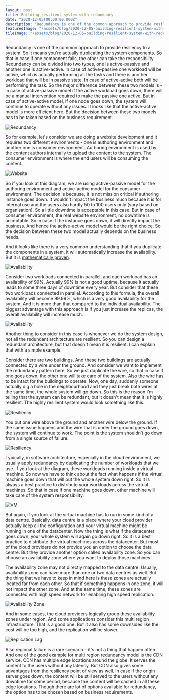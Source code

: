```yaml
---
layout: post
title: Building resilient system with redundancy
date: "2020-12-05T00:00:00.000Z"
description: "Redundancy is one of the common approach to provide resiliency to a system. So it means you're actually duplicating the system components. So that in case if one component fails, the other can take the responsibility."
featuredImage: "/assets/blog/2020-12-05-building-resilient-system-with-redundancy/flight.jpg"
tileImage: "/assets/blog/2020-12-05-building-resilient-system-with-redundancy/tile.png"
---
```


Redundancy is one of the common approach to provide resiliency to a system. So it means you're actually duplicating the system components. So that in case if one component fails, the other can take the responsibility. Redundancy can be divided into two types, one is active-passive and another one is active-active. In case of active-passive one workload will be active, which is actually performing all the tasks and there is another workload that will be in passive state. In case of active-active both will be performing the task. So the major difference between these two models is - in case of active-passive model if the active workload goes down, there will be a manual intervention required to make the passive one active. But in case of active-active model, if one node goes down, the system will continue to operate without any issues. It looks like that the active-active model is more efficient here. But the decision between these two models has to be taken based on the business requirement. 

![Redundancy](/assets/blog/2020-12-05-building-resilient-system-with-redundancy/redundancy-types.png "Redundancy")  

So for example, let's consider we are doing a website development and it requires two different environments - one is authoring environment and another one is consumer environment. Authoring environment is used by the content authors internally to upload the content to the system. The consumer environment is where the end users will be consuming the content.

![Website](/assets/blog/2020-12-05-building-resilient-system-with-redundancy/website.png "Website")  

So if you look at this diagram, we are using active-passive model for the authoring environment and active-active model for the consumer environment. The decision is because, it is not mission critical if authoring instance goes down. It wouldn't impact the business much because it is for internal use and the users also hardly 50 to 100 users only (vary based on organisation). So a little downtime is acceptable in this case. But in case of consumer environment, the real website environment, no downtime is acceptable. So in case if the instance goes down, it will directly impact the business. And hence the active-active model would be the right choice. So the decision between these two model actually depends on the business needs. 

And it looks like there is a very common understanding that if you duplicate the components in a system, it will automatically increase the availability. But it is [mathematically proven](https://www.eventhelix.com/RealtimeMantra/FaultHandling/system_reliability_availability.htm). 

![Availability](/assets/blog/2020-12-05-building-resilient-system-with-redundancy/availability.png "Availability")  

Consider two workloads connected in parallel, and each workload has an availability of 99%. Actually 99% is not a good uptime, because it actually leads to some three days of downtime every year. But consider that these two workloads connected in parallel. According to this formula, the overall availability will become 99.99%, which is a very good availability for the system. And it is more than that compared to the individual availability. The biggest advantage with this approach is if you just increase the replicas, the overall availability will increase much.

![Availability](/assets/blog/2020-12-05-building-resilient-system-with-redundancy/availability-2.png "Availability")  

Another thing to consider in this case is whenever we do the system design, not all the redundant architecture are resilient. So you can design a redundant architecture, but that doesn't mean it is resilient. I can explain that with a simple example.

Consider there are two buildings. And these two buildings are actually connected by a wire under the ground. And consider we want to implement the redundancy pattern here. So we just duplicate the wire, so that in case if one goes down, the other one will take care of the system. Also the wire has to be intact for the buildings to operate. Now, one day, suddenly someone actually dig a hole in the neighbourhood and they just break both wires at the same time, the whole system will go down. So this is the reason I'm telling that the system can be redundant, but it doesn't mean that it is highly resilient. The highly resilient system would look something like this. 

![Resiliency](/assets/blog/2020-12-05-building-resilient-system-with-redundancy/resilient-wrong.png "Resiliency")  

You put one wire above the ground and another wire below the ground. If the same issue happens and the wire that is under the ground goes down, the system will continue to work. The point is the system shouldn’t go down from a single source of failure. 

![Resiliency](/assets/blog/2020-12-05-building-resilient-system-with-redundancy/resilient-correct.png "Resiliency")  

Typically, in software architecture, especially in the cloud environment, we usually apply redundancy by duplicating the number of workloads that we use. If you look at the diagram, these workloads running inside a virtual machine. So now we have to think about the fact what happens if the virtual machine goes down that will put the whole system down right. So it is always a best practice to distribute your workloads across the virtual machines. So that in case if one machine goes down, other machine will take care of the system responsibility. 

![VM](/assets/blog/2020-12-05-building-resilient-system-with-redundancy/vm.png "VM")  

But again, if you look at the virtual machine has to run in some kind of a data centre. Basically, data centre is a place where your cloud provider actually keep all the configuration and your virtual machine might be running in one of the datacenter. Now the thing is what if the datacenter goes down, your whole system will again go down right. So it is a best practice to distribute the virtual machines across the datacenter. But most of the cloud providers do not provide you an option to choose the data centre. But they provide another option called availability zone. So you can choose an availability zone where you want to deploy those machines. 

The availability zone may not directly mapped to the data centre. Usually, availability zone can have more than one or two data centres as well. But the thing that we have to keep in mind here is these zones are actually located far from each other. So that if something happens in one zone, it will not impact the other zone. And at the same time, these zones are connected with high speed network for enabling high speed replication. 

![Availability Zone](/assets/blog/2020-12-05-building-resilient-system-with-redundancy/az.png "Availability Zone")  

And in some cases, the cloud providers logically group these availability zones under region. And some applications consider this multi region infrastructure. That is a good one. But it also has some downsides like the cost will be too high, and the replication will be slower. 

![Replication Lag](/assets/blog/2020-12-05-building-resilient-system-with-redundancy/replication-lag.png "Replication Lag")  

Also regional failure is a rare scenario - it's not a thing that happen often. And one of the good example for multi region redundancy model is the CDN service. CDN has multiple edge locations around the globe. It serves the content to the users without any latency. But CDN also gives some advantages from the resiliency point of view as well. In case if the origin server goes down, the content will be still served to the users without any downtime for some period, because the content will be cached in all these edge locations. Though there are lot of options available for redundancy, the option has to be chosen based on business requirements.


